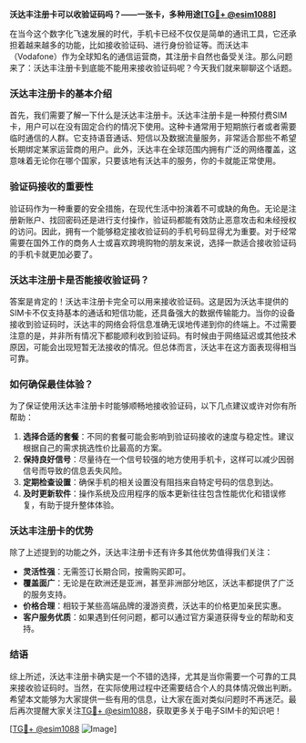 **沃达丰注册卡可以收验证码吗？——一张卡，多种用途[[TG💪+ @esim1088](https://t.me/s/esim1088)]**

在当今这个数字化飞速发展的时代，手机卡已经不仅仅是简单的通讯工具，它还承担着越来越多的功能，比如接收验证码、进行身份验证等。而沃达丰（Vodafone）作为全球知名的通信运营商，其注册卡自然也备受关注。那么问题来了：沃达丰注册卡到底能不能用来接收验证码呢？今天我们就来聊聊这个话题。

### 沃达丰注册卡的基本介绍

首先，我们需要了解一下什么是沃达丰注册卡。沃达丰注册卡是一种预付费SIM卡，用户可以在没有固定合约的情况下使用。这种卡通常用于短期旅行者或者需要临时通信的人群。它支持语音通话、短信以及数据流量服务，非常适合那些不希望长期绑定某家运营商的用户。此外，沃达丰在全球范围内拥有广泛的网络覆盖，这意味着无论你在哪个国家，只要该地有沃达丰的服务，你的卡就能正常使用。

### 验证码接收的重要性

验证码作为一种重要的安全措施，在现代生活中扮演着不可或缺的角色。无论是注册新账户、找回密码还是进行支付操作，验证码都能有效防止恶意攻击和未经授权的访问。因此，拥有一个能够稳定接收验证码的手机号码显得尤为重要。对于经常需要在国外工作的商务人士或喜欢跨境购物的朋友来说，选择一款适合接收验证码的手机卡就更加必要了。

### 沃达丰注册卡是否能接收验证码？

答案是肯定的！沃达丰注册卡完全可以用来接收验证码。这是因为沃达丰提供的SIM卡不仅支持基本的通话和短信功能，还具备强大的数据传输能力。当你的设备接收到验证码时，沃达丰的网络会将信息准确无误地传递到你的终端上。不过需要注意的是，并非所有情况下都能顺利收到验证码。有时候由于网络延迟或其他技术原因，可能会出现短暂无法接收的情况。但总体而言，沃达丰在这方面表现得相当可靠。

### 如何确保最佳体验？

为了保证使用沃达丰注册卡时能够顺畅地接收验证码，以下几点建议或许对你有所帮助：

1. **选择合适的套餐**：不同的套餐可能会影响到验证码接收的速度与稳定性。建议根据自己的需求挑选性价比最高的方案。
2. **保持良好信号**：尽量待在一个信号较强的地方使用手机卡，这样可以减少因弱信号而导致的信息丢失风险。
3. **定期检查设置**：确保手机的相关设置没有阻挡来自特定号码的信息到达。
4. **及时更新软件**：操作系统及应用程序的版本更新往往包含性能优化和错误修复，有助于提升整体体验。

### 沃达丰注册卡的优势

除了上述提到的功能之外，沃达丰注册卡还有许多其他优势值得我们关注：

- **灵活性强**：无需签订长期合同，按需购买即可。
- **覆盖面广**：无论是在欧洲还是亚洲，甚至非洲部分地区，沃达丰都提供了广泛的服务支持。
- **价格合理**：相较于某些高端品牌的漫游资费，沃达丰的价格更加亲民实惠。
- **客户服务优质**：如果遇到任何问题，都可以通过官方渠道获得专业的帮助和支持。

### 结语

综上所述，沃达丰注册卡确实是一个不错的选择，尤其是当你需要一个可靠的工具来接收验证码时。当然，在实际使用过程中还需要结合个人的具体情况做出判断。希望本文能够为大家提供一些有用的信息，让大家在面对类似问题时不再迷茫。最后再次提醒大家关注[TG💪+ @esim1088](https://t.me/s/esim1088)，获取更多关于电子SIM卡的知识吧！

[[TG💪+ @esim1088](https://t.me/s/esim1088) ![Image](https://i.postimg.cc/4NQfJmqS/Snipaste-2025-05-13-00-14-12.png)]